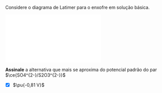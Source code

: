 Considere o diagrama de Latimer para o enxofre em solução básica.

![2L09-1D](2L09-1D.md)

**Assinale** a alternativa que mais se aproxima do potencial padrão do par $\ce{SO4^{2-}/S2O3^{2-}}$

- [x] $\pu{-0,81 V}$

